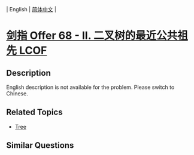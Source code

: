 
| English | [简体中文](README.md) |

# [剑指 Offer 68 - II. 二叉树的最近公共祖先 LCOF](https://leetcode-cn.com/problems/er-cha-shu-de-zui-jin-gong-gong-zu-xian-lcof/)

## Description

<p>English description is not available for the problem. Please switch to Chinese.</p>


## Related Topics

- [Tree](https://leetcode-cn.com/tag/tree)

## Similar Questions


